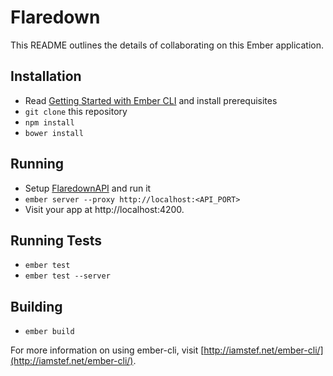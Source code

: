 # Flaredown

This README outlines the details of collaborating on this Ember application.

## Installation
* Read [Getting Started with Ember CLI](http://www.ember-cli.com/#getting-started) and install prerequisites
* `git clone` this repository
* `npm install`
* `bower install`

## Running

* Setup [FlaredownAPI](https://github.com/FathomLabs/FlaredownAPI) and run it
* `ember server --proxy http://localhost:<API_PORT>`
* Visit your app at http://localhost:4200.

## Running Tests

* `ember test`
* `ember test --server`

## Building

* `ember build`

For more information on using ember-cli, visit [http://iamstef.net/ember-cli/](http://iamstef.net/ember-cli/).
